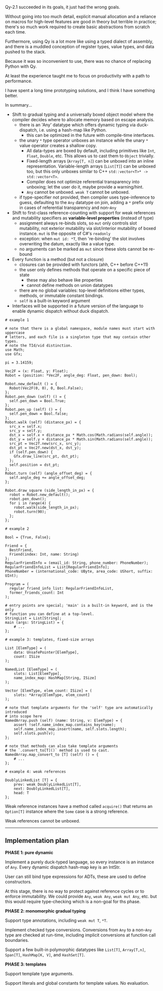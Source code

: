 Qy-2.1 succeeded in its goals, it just had the wrong goals.

Without going into too much detail, explicit manual allocation and a reliance on 
macros for high-level features are good in theory but terrible in practice; 
there's so much work required to create basic abstractions from scratch each 
time.

Furthermore, using Qy is a lot more like using a typed dialect of assembly,
and there is a muddled conception of register types, value types, and data 
pushed to the stack.

Because it was so inconvenient to use, there was no chance of replacing Python
with Qy.

At least the experience taught me to focus on productivity with a path to
performance.

I have spent a long time prototyping solutions, and I think I have something
better.

In summary...
- Shift to gradual typing and a universally boxed object model where the 
  compiler decides where to allocate memory based on escape analysis.
  - there is an 'Any' datatype which offers dynamic typing via duck-dispatch,
    i.e. using a hash-map like Python.
    - this can be optimized in the future with compile-time interfaces.
  - the unary `*` type operator unboxes an instance while the unary `*` value
    operator creates a shallow copy. 
    - All data-types are boxed by default, including primitives like `Int`, 
      `Float`, `Double`, etc. This allows us to cast them to `Object` trivially.
    - Fixed-length arrays (`Array[T, n]`) can be unboxed into an inline 
      representation. Variable-length arrays (`List[T]`) can be unboxed too, but 
      this only unboxes similar to C++ `std::vector<T>* -> std::vector<T>`.
    - Compiler does not optimize referential transparency into unboxing; let the
      user do it, maybe provide a warning/hint.
    - `Any` cannot be unboxed. `weak T` cannot be unboxed.
  - if type-specifier not provided, then compiler uses type-inference to guess,
    defaulting to the `Any` datatype on join, adding a `*` prefix only in cases
    of referential transparency and non-`Any`
- Shift to first-class reference-counting with support for weak references and
  mutability specifiers as **variable-level properties** (instead of type)
  - assignment always re-binds slots, so `mut` only controls slot mutability,
    not exterior mutability via slot/interior mutability of boxed instance.
    `mut` is the opposite of C#'s `readonly`
  - exception: when `mut id: *T`, then 're-binding' the slot involves 
    overwriting the datum, exactly like a value type.
  - no arguments can be marked as `mut` since these slots cannot be re-bound
- Every function is a method (but not a closure)
  - closures can be provided with functors (ahh, C++ before C++11)
  - the user only defines methods that operate on a specific piece of state
    - these may also behave like properties
    - cannot define methods on union datatypes
  - there are no global variables: top-level definitions either types, methods,
    or immutable constant bindings.
  - `self` is a built-in keyword argument
- Interfaces will be supported in a future version of the language to enable
  dynamic dispatch without duck dispatch.

```
# example 1

# note that there is a global namespace, module names must start with uppercase
# letters, and each file is a singleton type that may contain other types.
# note the TId/vid distinction.
use Math;
use Gfx;

pi = 3.14159;

Vec2F = (x: Float, y: Float);
Robot = (position: *Vec2F, angle_deg: Float, pen_down: Bool);

Robot.new_default () = {
  Robot(Vec2F(0, 0), 0, Bool.False);
};
Robot.pen_down (self) () = {
  self.pen_down = Bool.True;
};
Robot.pen_up (self) () = {
  self.pen_down = Bool.false;
};
Robot.walk (self) (distance_px) = {
  src_x = self.x;
  src_y = self.y;
  dst_x = self.x + distance_px * Math.cos(Math.radians(self.angle));
  dst_y = self.y + distance_px * Math.sin(Math.radians(self.angle));
  src_pt = Vec2f.new(src_x, src_y);
  dst_pt = Vec2f.new(dst_x, dst_y);
  if (self.pen_down) {
    Gfx.draw_line(src_pt, dst_pt);
  };
  self.position = dst_pt;
};
Robot.turn (self) (angle_offset_deg) = {
  self.angle_deg += angle_offset_deg;
};

Robot.draw_square (side_length_in_px) = {
  robot = Robot.new_default();
  robot.pen_down();
  for i in range(4) {
    robot.walk(side_length_in_px);
    robot.turn(90);
  };
};
```

```
# example 2

Bool = {True, False};

Friend = {
  BestFriend,
  Friend(index: Int, name: String)
};
RegularFriendInfo = (email_id: String, phone_number: PhoneNumber);
RegularFriendInfoList = List[RegularFriendInfo];
PhoneNumber = (international_code: UByte, area_code: UShort, suffix: UInt);

Program = (
  regular_friend_info_list: RegularFriendInfoList,
  former_friends_count: Int
);

# entry points are special; 'main' is a built-in keyword, and is the only 
# function you can define at a top-level.
StringList = List[String];
main (args: StringList) = {
    # ...
};
```

```
# example 3: templates, fixed-size arrays

List [ElemType] = (
    data: UnsafePointer[ElemType],
    count: ISize
);

NamedList [ElemType] = (
    slots: List[ElemType],
    name_index_map: HashMap[String, ISize]
);

Vector [ElemType, elem_count: ISize] = (
    slots: *Array[ElemType, elem_count]
);

# note that template arguments for the 'self' type are automatically introduced
# into scope here
NamedArray.push (self) (name: String, v: ElemType) = {
    assert !self.name_index_map.contains_key(name);
    self.name_index_map.insert(name, self.slots.length);
    self.slots.push(v);
};

# note that methods can also take template arguments
# the `.convert_to[T]()` method is used to cast.
NamedArray.map_convert_to [T] (self) () = {
    # ...
};
```

```
# example 4: weak references

DoublyLinkedList [T] = {
    prev: weak DoublyLinkedList[T],
    next: DoublyLinkedList[T],
    head: T
};
```

Weak reference instances have a method called `acquire()` that returns an
`Option[T]` instance where the `Some` case is a strong reference.

Weak references cannot be unboxed.

---

## Implementation plan

**PHASE 1: pure dynamic**

Implement a purely duck-typed language, so every instance is an instance of 
`Any`. Every dynamic dispatch hash-map key is an IntStr.

User can still bind type expressions for ADTs, these are used to define 
constructors.

At this stage, there is no way to protect against reference cycles or to enforce
immutability. We could provide `Any`, `weak Any`, `weak mut Any`, etc. but this
would require type-checking which is a non-goal for ths phase.

**PHASE 2: monomorphic gradual typing**

Support type annotations, including `weak mut T`, `*T`.

Implement checked type conversions. Conversions from `Any` to a non-`Any` type
are checked at run-time, including implicit conversions at function call 
boundaries. 

Support a few built-in polymorphic datatypes like `List[T]`, `Array[T,n]`,
`Span[T]`, `HashMap[K, V]`, and `HashSet[T]`.

**PHASE 3: templates**

Support template type arguments.

Support literals and global constants for template values. No evaluation.

